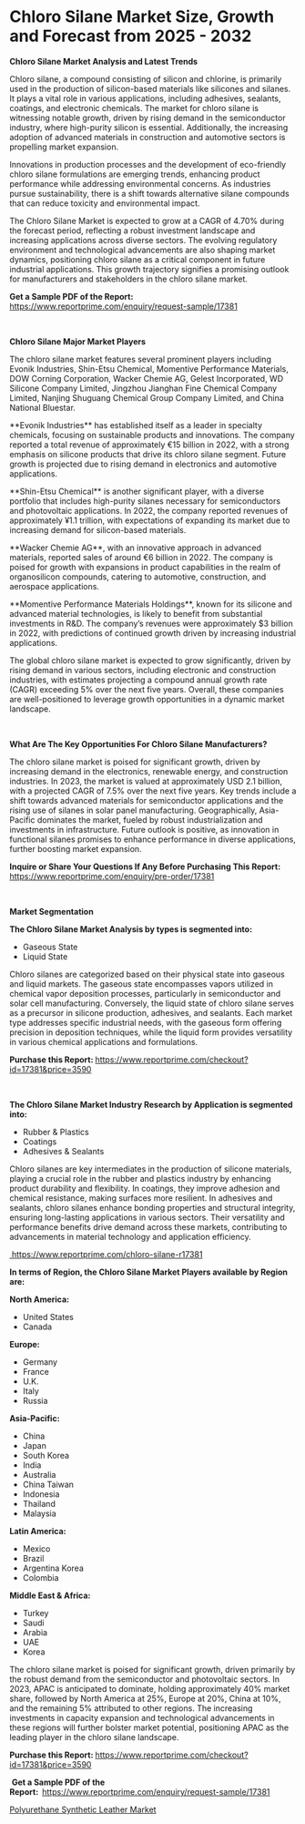 <p><h1>Chloro Silane Market Size, Growth and Forecast from 2025 - 2032</h1></p><p><strong>Chloro Silane Market Analysis and Latest Trends</strong></p>
<p><p>Chloro silane, a compound consisting of silicon and chlorine, is primarily used in the production of silicon-based materials like silicones and silanes. It plays a vital role in various applications, including adhesives, sealants, coatings, and electronic chemicals. The market for chloro silane is witnessing notable growth, driven by rising demand in the semiconductor industry, where high-purity silicon is essential. Additionally, the increasing adoption of advanced materials in construction and automotive sectors is propelling market expansion.</p><p>Innovations in production processes and the development of eco-friendly chloro silane formulations are emerging trends, enhancing product performance while addressing environmental concerns. As industries pursue sustainability, there is a shift towards alternative silane compounds that can reduce toxicity and environmental impact.</p><p>The Chloro Silane Market is expected to grow at a CAGR of 4.70% during the forecast period, reflecting a robust investment landscape and increasing applications across diverse sectors. The evolving regulatory environment and technological advancements are also shaping market dynamics, positioning chloro silane as a critical component in future industrial applications. This growth trajectory signifies a promising outlook for manufacturers and stakeholders in the chloro silane market.</p></p>
<p><strong>Get a Sample PDF of the Report:&nbsp;</strong> <a href="https://www.reportprime.com/enquiry/request-sample/17381?utm_campaign=2233&utm_medium=2&utm_source=Github&utm_content=ia&utm_term=18032025&utm_id=chloro-silane">https://www.reportprime.com/enquiry/request-sample/17381</a></p>
<p>&nbsp;</p>
<p><strong>Chloro Silane Major Market Players</strong></p>
<p><p>The chloro silane market features several prominent players including Evonik Industries, Shin-Etsu Chemical, Momentive Performance Materials, DOW Corning Corporation, Wacker Chemie AG, Gelest Incorporated, WD Silicone Company Limited, Jingzhou Jianghan Fine Chemical Company Limited, Nanjing Shuguang Chemical Group Company Limited, and China National Bluestar. </p><p>**Evonik Industries** has established itself as a leader in specialty chemicals, focusing on sustainable products and innovations. The company reported a total revenue of approximately €15 billion in 2022, with a strong emphasis on silicone products that drive its chloro silane segment. Future growth is projected due to rising demand in electronics and automotive applications.</p><p>**Shin-Etsu Chemical** is another significant player, with a diverse portfolio that includes high-purity silanes necessary for semiconductors and photovoltaic applications. In 2022, the company reported revenues of approximately ¥1.1 trillion, with expectations of expanding its market due to increasing demand for silicon-based materials.</p><p>**Wacker Chemie AG**, with an innovative approach in advanced materials, reported sales of around €6 billion in 2022. The company is poised for growth with expansions in product capabilities in the realm of organosilicon compounds, catering to automotive, construction, and aerospace applications.</p><p>**Momentive Performance Materials Holdings**, known for its silicone and advanced material technologies, is likely to benefit from substantial investments in R&D. The company’s revenues were approximately $3 billion in 2022, with predictions of continued growth driven by increasing industrial applications.</p><p>The global chloro silane market is expected to grow significantly, driven by rising demand in various sectors, including electronic and construction industries, with estimates projecting a compound annual growth rate (CAGR) exceeding 5% over the next five years. Overall, these companies are well-positioned to leverage growth opportunities in a dynamic market landscape.</p></p>
<p>&nbsp;</p>
<p><strong>What Are The Key Opportunities For Chloro Silane Manufacturers?</strong></p>
<p><p>The chloro silane market is poised for significant growth, driven by increasing demand in the electronics, renewable energy, and construction industries. In 2023, the market is valued at approximately USD 2.1 billion, with a projected CAGR of 7.5% over the next five years. Key trends include a shift towards advanced materials for semiconductor applications and the rising use of silanes in solar panel manufacturing. Geographically, Asia-Pacific dominates the market, fueled by robust industrialization and investments in infrastructure. Future outlook is positive, as innovation in functional silanes promises to enhance performance in diverse applications, further boosting market expansion.</p></p>
<p><strong>Inquire or Share Your Questions If Any Before Purchasing This Report:</strong> <a href="https://www.reportprime.com/enquiry/pre-order/17381?utm_campaign=2233&utm_medium=2&utm_source=Github&utm_content=ia&utm_term=18032025&utm_id=chloro-silane">https://www.reportprime.com/enquiry/pre-order/17381</a></p>
<p>&nbsp;</p>
<p><strong>Market Segmentation</strong></p>
<p><strong>The Chloro Silane Market Analysis by types is segmented into:</strong></p>
<p><ul><li>Gaseous State</li><li>Liquid State</li></ul></p>
<p><p>Chloro silanes are categorized based on their physical state into gaseous and liquid markets. The gaseous state encompasses vapors utilized in chemical vapor deposition processes, particularly in semiconductor and solar cell manufacturing. Conversely, the liquid state of chloro silane serves as a precursor in silicone production, adhesives, and sealants. Each market type addresses specific industrial needs, with the gaseous form offering precision in deposition techniques, while the liquid form provides versatility in various chemical applications and formulations.</p></p>
<p><strong>Purchase this Report:&nbsp;</strong><a href="https://www.reportprime.com/checkout?id=17381&price=3590&utm_campaign=2233&utm_medium=2&utm_source=Github&utm_content=ia&utm_term=18032025&utm_id=chloro-silane">https://www.reportprime.com/checkout?id=17381&price=3590</a></p>
<p>&nbsp;</p>
<p><strong>The Chloro Silane Market Industry Research by Application is segmented into:</strong></p>
<p><ul><li>Rubber & Plastics</li><li>Coatings</li><li>Adhesives & Sealants</li></ul></p>
<p><p>Chloro silanes are key intermediates in the production of silicone materials, playing a crucial role in the rubber and plastics industry by enhancing product durability and flexibility. In coatings, they improve adhesion and chemical resistance, making surfaces more resilient. In adhesives and sealants, chloro silanes enhance bonding properties and structural integrity, ensuring long-lasting applications in various sectors. Their versatility and performance benefits drive demand across these markets, contributing to advancements in material technology and application efficiency.</p></p>
<p><a href="https://www.reportprime.com/chloro-silane-r17381?utm_campaign=2233&utm_medium=2&utm_source=Github&utm_content=ia&utm_term=18032025&utm_id=chloro-silane">&nbsp;https://www.reportprime.com/chloro-silane-r17381</a></p>
<p><strong>In terms of Region, the Chloro Silane Market Players available by Region are:</strong></p>
<p>
    <p> <strong> North America: </strong>
        <ul>
            <li>United States</li>
            <li>Canada</li>
        </ul>
        </p> 
    <p> <strong> Europe: </strong>
        <ul>
            <li>Germany</li>
            <li>France</li>
            <li>U.K.</li>
            <li>Italy</li>
            <li>Russia</li>
        </ul>
        </p> 
    <p> <strong> Asia-Pacific: </strong>
        <ul>
            <li>China</li>
            <li>Japan</li>
            <li>South Korea</li>
            <li>India</li>
            <li>Australia</li>
            <li>China Taiwan</li>
            <li>Indonesia</li>
            <li>Thailand</li>
            <li>Malaysia</li>
        </ul>
        </p> 
    <p> <strong> Latin America: </strong>
        <ul>
            <li>Mexico</li>
            <li>Brazil</li>
            <li>Argentina Korea</li>
            <li>Colombia</li>
        </ul>
        </p> 
    <p> <strong> Middle East & Africa: </strong>
        <ul>
            <li>Turkey</li>
            <li>Saudi</li>
            <li>Arabia</li>
            <li>UAE</li>
            <li>Korea</li>
        </ul>
    </p>
    </p>
<p><p>The chloro silane market is poised for significant growth, driven primarily by the robust demand from the semiconductor and photovoltaic sectors. In 2023, APAC is anticipated to dominate, holding approximately 40% market share, followed by North America at 25%, Europe at 20%, China at 10%, and the remaining 5% attributed to other regions. The increasing investments in capacity expansion and technological advancements in these regions will further bolster market potential, positioning APAC as the leading player in the chloro silane landscape.</p></p>
<p><strong>Purchase this Report: </strong><a href="https://www.reportprime.com/checkout?id=17381&price=3590&utm_campaign=2233&utm_medium=2&utm_source=Github&utm_content=ia&utm_term=18032025&utm_id=chloro-silane">https://www.reportprime.com/checkout?id=17381&price=3590</a></p>
<p>&nbsp;<strong>Get a Sample PDF of the Report:&nbsp;&nbsp;</strong><a href="https://www.reportprime.com/enquiry/request-sample/17381?utm_campaign=2233&utm_medium=2&utm_source=Github&utm_content=ia&utm_term=18032025&utm_id=chloro-silane">https://www.reportprime.com/enquiry/request-sample/17381</a></p>
<p><strong></strong></p>
<p><p><a href="https://github.com/NarcisoFerry/Market-Research-Report-List-1/blob/main/polyurethane-synthetic-leather-market.md?utm_campaign=2233&utm_medium=2&utm_source=Github&utm_content=ia&utm_term=18032025&utm_id=chloro-silane">Polyurethane Synthetic Leather Market</a></p></p>
